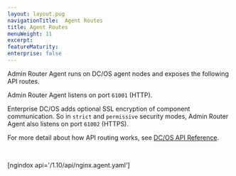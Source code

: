 ```yaml
---
layout: layout.pug
navigationTitle:  Agent Routes
title: Agent Routes
menuWeight: 11
excerpt:
featureMaturity:
enterprise: false
---
```


Admin Router Agent runs on DC/OS agent nodes and exposes the following API routes.

Admin Router Agent listens on port `61001` (HTTP).

Enterprise DC/OS adds optional SSL encryption of component communication. So in `strict` and `permissive` security modes, Admin Router Agent also listens on port `61002` (HTTPS).

For more detail about how API routing works, see [DC/OS API Reference](/1.10/api/).

<br/>

[ngindox api='/1.10/api/nginx.agent.yaml']
